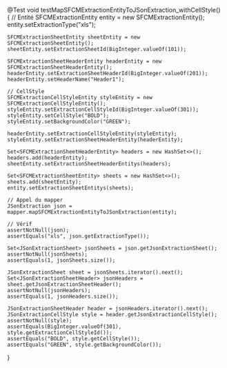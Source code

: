 @Test
void testMapSFCMExtractionEntityToJSonExtraction_withCellStyle() {
// Entité
SFCMExtractionEntity entity = new SFCMExtractionEntity();
entity.setExtractionType("xls");

    SFCMExtractionSheetEntity sheetEntity = new SFCMExtractionSheetEntity();
    sheetEntity.setExtractionSheetId(BigInteger.valueOf(101));

    SFCMExtractionSheetHeaderEntity headerEntity = new SFCMExtractionSheetHeaderEntity();
    headerEntity.setExtractionSheetHeaderId(BigInteger.valueOf(201));
    headerEntity.setHeaderName("Header1");

    // CellStyle
    SFCMExtractionCellStyleEntity styleEntity = new SFCMExtractionCellStyleEntity();
    styleEntity.setExtractionCellStyleId(BigInteger.valueOf(301));
    styleEntity.setCellStyle("BOLD");
    styleEntity.setBackgroundColor("GREEN");

    headerEntity.setExtractionCellStyleEntity(styleEntity);
    styleEntity.setExtractionSheetHeaderEntity(headerEntity);

    Set<SFCMExtractionSheetHeaderEntity> headers = new HashSet<>();
    headers.add(headerEntity);
    sheetEntity.setExtractionSheetHeaderEntitys(headers);

    Set<SFCMExtractionSheetEntity> sheets = new HashSet<>();
    sheets.add(sheetEntity);
    entity.setExtractionSheetEntitys(sheets);

    // Appel du mapper
    JSonExtraction json = mapper.mapSFCMExtractionEntityToJSonExtraction(entity);

    // Vérif
    assertNotNull(json);
    assertEquals("xls", json.getExtractionType());

    Set<JSonExtractionSheet> jsonSheets = json.getJsonExtractionSheet();
    assertNotNull(jsonSheets);
    assertEquals(1, jsonSheets.size());

    JSonExtractionSheet sheet = jsonSheets.iterator().next();
    Set<JSonExtractionSheetHeader> jsonHeaders = sheet.getJsonExtractionSheetHeader();
    assertNotNull(jsonHeaders);
    assertEquals(1, jsonHeaders.size());

    JSonExtractionSheetHeader header = jsonHeaders.iterator().next();
    JSonExtractionCellStyle style = header.getJsonExtractionCellStyle();
    assertNotNull(style);
    assertEquals(BigInteger.valueOf(301), style.getExtractionCellStyleId());
    assertEquals("BOLD", style.getCellStyle());
    assertEquals("GREEN", style.getBackgroundColor());
}
